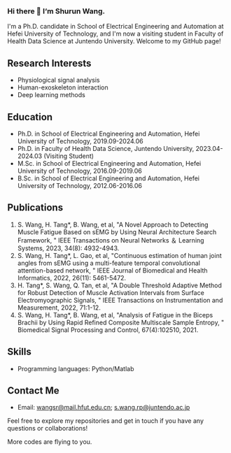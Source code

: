 ### Hi there 👋 I‘m Shurun Wang.

I'm a Ph.D. candidate in School of Electrical Engineering and Automation at Hefei University of Technology, and I'm now a visiting student in Faculty of Health Data Science at Juntendo University. Welcome to my GitHub page!

## Research Interests

- Physiological signal analysis
- Human-exoskeleton interaction
- Deep learning methods

## Education

- Ph.D. in School of Electrical Engineering and Automation, Hefei University of Technology, 2019.09-2024.06
- Ph.D. in Faculty of Health Data Science, Juntendo University, 2023.04-2024.03 (Visiting Student)
- M.Sc. in School of Electrical Engineering and Automation, Hefei University of Technology, 2016.09-2019.06
- B.Sc. in School of Electrical Engineering and Automation, Hefei University of Technology, 2012.06-2016.06

## Publications
1. S. Wang, H. Tang*, B. Wang, et al, "A Novel Approach to Detecting Muscle Fatigue Based on sEMG by Using Neural Architecture Search Framework, " IEEE Transactions on Neural Networks ＆ Learning Systems, 2023, 34(8): 4932-4943.
2. S. Wang, H. Tang*, L. Gao, et al, "Continuous estimation of human joint angles from sEMG using a multi-feature temporal convolutional attention-based network, " IEEE Journal of Biomedical and Health Informatics, 2022, 26(11): 5461-5472. 
3. H. Tang*, S. Wang, Q. Tan, et al, "A Double Threshold Adaptive Method for Robust Detection of Muscle Activation Intervals from Surface Electromyographic Signals, " IEEE Transactions on Instrumentation and Measurement, 2022, 71:1-12.
4. S. Wang, H. Tang*, B. Wang, et al, "Analysis of Fatigue in the Biceps Brachii by Using Rapid Refined Composite Multiscale Sample Entropy, " Biomedical Signal Processing and Control, 67(4):102510, 2021.

## Skills

- Programming languages: Python/Matlab

## Contact Me

- Email: wangsr@mail.hfut.edu.cn; s.wang.rp@juntendo.ac.jp

Feel free to explore my repositories and get in touch if you have any questions or collaborations!

More codes are flying to you.
